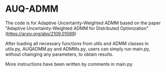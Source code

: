 # AUQ-ADMM
The code is for Adaptive Uncertainty-Weighted ADMM based on the paper "Adaptive Uncertainty-Weighted ADMM for Distributed Optimization" (https://arxiv.org/abs/2109.01089)

After loading all necessary functions from utils and ADMM classes in utils.py, AUQADMM.py and ADMMs.py, users can simply run main.py, without chainging any parameters, to obtain results.

More instructions have been written by comments in main.py.
